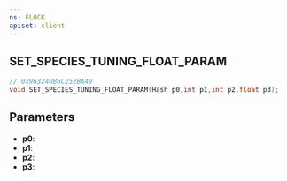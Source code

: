 ```yaml
---
ns: FLOCK
apiset: client
---
```

## SET_SPECIES_TUNING_FLOAT_PARAM

```c
// 0x963240B6C252BA49
void SET_SPECIES_TUNING_FLOAT_PARAM(Hash p0,int p1,int p2,float p3);
```


## Parameters
* **p0**:
* **p1**:
* **p2**:
* **p3**: